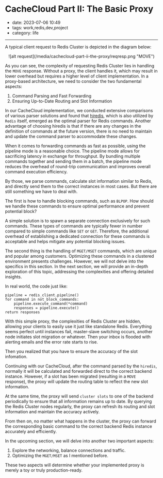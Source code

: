 # CacheCloud Part II: The Basic Proxy

- date: 2023-07-06 10:49
- tags: work,redis,dev,project
- category: life

-------------------

A typical client request to Redis Cluster is depicted in the diagram below:

<center>![alt request](/media/cachecloud-part-ii-the-proxy/reqresp.png "MOVE")</center>

As you can see, the complexity of requesting Redis Cluster lies in handling the `MOVE` response. Without a proxy, the client handles it, which may result in lower overhead but requires a higher level of client implementation. In a proxy-based architecture, we need to consider the two fundamental aspects:

1. Command Parsing and Fast Forwarding
2. Ensuring Up-to-Date Routing and Slot Information

In our CacheCloud implementation, we conducted extensive comparisons of various parser solutions and found that [hiredis](https://github.com/redis/hiredis), which is also utilized by `Redis` itself, emerged as the optimal parser for Redis commands. Another advantage of choosing hiredis is that if there are any changes in the definition of commands at the future version, there is no need to maintain and update the command parser to accommodate these changes. 

When it comes to forwarding commands as fast as possible, using the pipeline mode is a reasonable choice. The pipeline mode allows for sacrificing latency in exchange for throughput. By bundling multiple commands together and sending them in a batch, the pipeline mode reduces the overhead of round-trip communication and improves overall command execution efficiency. 

By those, we parse commands, calculate slot information similar to Redis, and directly send them to the correct instances in most cases. But there are still something we have to deal with.

The first is how to handle blocking commands, such as `BLPOP`. How should we handle these commands to ensure optimal performance and prevent potential block?

A simple solution is to spawn a separate connection exclusively for such commands. These types of commands are typically fewer in number compared to simple commands like `SET` or `GET`. Therefore, the additional overhead of establishing a dedicated connection for these commands is acceptable and helps mitigate any potential blocking issues.

The second thing is the handling of `MGET/MSET` commands, which are unique and popular among customers. Optimizing these commands in a clustered environment presents challenges. However, we will not delve into the specifics in this section. In the next section, we will provide an in-depth exploration of this topic, addressing the complexities and offering detailed insights.

In real world, the code just like:

```
pipeline = redis_client.pipeline()
for command in not_block_commands:
    pipeline.execute_command(*command)
    responses = pipeline.execute()
return responses
```

With this simple proxy, the complexities of Redis Cluster are hidden, allowing your clients to easily use it just like standalone Redis. Everything seems perfect until instances fail, master-slave switching occurs, another node initiates slot migration or whatever. Then your inbox is flooded with alerting emails and the error rate starts to rise.

Then you realized that you have to ensure the accuracy of the slot infomation.

Continuing with our CacheCloud, after the command parsed by the `hiredis`, normally it will be calculated and forwarded direct to the correct backend instance. However, if a slot has been migrated (resulting in a `MOVE` response), the proxy will update the routing table to reflect the new slot information.

At the same time, the proxy will send `cluster slots` to one of the backend periodically to ensure that all information remains up to date. By querying the Redis Cluster nodes regularly, the proxy can refresh its routing and slot information and maintain the accuracy actively.

From then on, no matter what happens in the cluster, the proxy can  forward the corresponding basic command to the correct backend Redis instance accurately and efficiently.

In the upcoming section, we will delve into another two important aspects:

1. Explore the networking, balance connections and traffic.
2. Optimizing the `MGET/MSET` as I mentioned before.
 
These two aspects will determine whether your implemented proxy is merely a toy or truly production-ready.